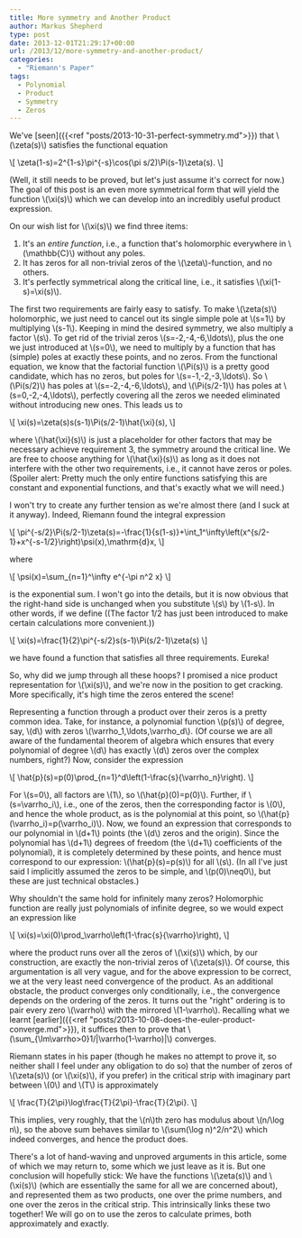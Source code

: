 ```yaml
---
title: More symmetry and Another Product
author: Markus Shepherd
type: post
date: 2013-12-01T21:29:17+00:00
url: /2013/12/more-symmetry-and-another-product/
categories:
  - "Riemann's Paper"
tags:
  - Polynomial
  - Product
  - Symmetry
  - Zeros
---
```


We've [seen]({{<ref "posts/2013-10-31-perfect-symmetry.md">}}) that \\(\zeta(s)\\) satisfies the functional equation

\\[ \zeta(1-s)=2^{1-s}\pi^{-s}\cos(\pi s/2)\Pi(s-1)\zeta(s). \\]

(Well, it still needs to be proved, but let's just assume it's correct for now.) The goal of this post is an even more symmetrical form that will yield the function \\(\xi(s)\\) which we can develop into an incredibly useful product expression.

On our wish list for \\(\xi(s)\\) we find three items:

1. It's  an _entire function_, i.e., a function that's holomorphic everywhere in \\(\mathbb{C}\\) without any poles.
2. It has zeros for all non-trivial zeros of the \\(\zeta\\)-function, and no others.
3. It's perfectly symmetrical along the critical line, i.e., it satisfies \\(\xi(1-s)=\xi(s)\\).

<!-- more -->

The first two requirements are fairly easy to satisfy. To make \\(\zeta(s)\\) holomorphic, we just need to cancel out its single simple pole at \\(s=1\\) by multiplying \\(s-1\\). Keeping in mind the desired symmetry, we also multiply a factor \\(s\\). To get rid of the trivial zeros \\(s=-2,-4,-6,\ldots\\), plus the one we just introduced at \\(s=0\\), we need to multiply by a function that has (simple) poles at exactly these points, and no zeros. From the functional equation, we know that the factorial function \\(\Pi(s)\\) is a pretty good candidate, which has no zeros, but poles for \\(s=-1,-2,-3,\ldots\\). So \\(\Pi(s/2)\\) has poles at \\(s=-2,-4,-6,\ldots\\), and \\(\Pi(s/2-1)\\) has poles at \\(s=0,-2,-4,\ldots\\), perfectly covering all the zeros we needed eliminated without introducing new ones. This leads us to

\\[ \xi(s)=\zeta(s)s(s-1)\Pi(s/2-1)\hat{\xi}(s), \\]

where \\(\hat{\xi}(s)\\) is just a placeholder for other factors that may be necessary achieve requirement 3, the symmetry around the critical line. We are free to choose anything for \\(\hat{\xi}(s)\\) as long as it does not interfere with the other two requirements, i.e., it cannot have zeros or poles. (Spoiler alert: Pretty much the only entire functions satisfying this are constant and exponential functions, and that's exactly what we will need.)

I won't try to create any further tension as we're almost there (and I suck at it anyway). Indeed, Riemann found the integral expression

\\[ \pi^{-s/2}\Pi(s/2-1)\zeta(s)=-\frac{1}{s(1-s)}+\int_1^\infty\left(x^{s/2-1}+x^{-s-1/2}\right)\psi(x),\mathrm{d}x, \\]

where

\\[ \psi(x)=\sum_{n=1}^\infty e^{-\pi n^2 x} \\]

is the exponential sum. I won't go into the details, but it is now obvious that the right-hand side is unchanged when you substitute \\(s\\) by \\(1-s\\). In other words, if we define ((The factor 1/2 has just been introduced to make certain calculations more convenient.))

\\[ \xi(s)=\frac{1}{2}\pi^{-s/2}s(s-1)\Pi(s/2-1)\zeta(s) \\]

we have found a function that satisfies all three requirements. Eureka!

So, why did we jump through all these hoops? I promised a nice product representation for \\(\xi(s)\\), and we're now in the position to get cracking. More specifically, it's high time the zeros entered the scene!

Representing a function through a product over their zeros is a pretty common idea. Take, for instance, a polynomial function \\(p(s)\\) of degree, say, \\(d\\) with zeros \\(\varrho_1,\ldots,\varrho_d\\). (Of course we are all aware of the fundamental theorem of algebra which ensures that every polynomial of degree \\(d\\) has exactly \\(d\\) zeros over the complex numbers, right?) Now, consider the expression

\\[ \hat{p}(s)=p(0)\prod_{n=1}^d\left(1-\frac{s}{\varrho_n}\right). \\]

For \\(s=0\\), all factors are \\(1\\), so \\(\hat{p}(0)=p(0)\\). Further, if \\(s=\varrho_i\\), i.e., one of the zeros, then the corresponding factor is \\(0\\), and hence the whole product, as is the polynomial at this point, so \\(\hat{p}(\varrho_i)=p(\varrho_i)\\). Now, we found an expression that corresponds to our polynomial in \\(d+1\\) points (the \\(d\\) zeros and the origin). Since the polynomial has \\(d+1\\) degrees of freedom (the \\(d+1\\) coefficients of the polynomial), it is completely determined by these points, and hence must correspond to our expression: \\(\hat{p}(s)=p(s)\\) for all \\(s\\). (In all I've just said I implicitly assumed the zeros to be simple, and \\(p(0)\neq0\\), but these are just technical obstacles.)

Why shouldn't the same hold for infinitely many zeros? Holomorphic function are really just polynomials of infinite degree, so we would expect an expression like

\\[ \xi(s)=\xi(0)\prod_\varrho\left(1-\frac{s}{\varrho}\right), \\]

where the product runs over all the zeros of \\(\xi(s)\\) which, by our construction, are exactly the non-trivial zeros of \\(\zeta(s)\\). Of course, this argumentation is all very vague, and for the above expression to be correct, we at the very least need convergence of the product. As an additional obstacle, the product converges only conditionally, i.e., the convergence depends on the ordering of the zeros. It turns out the "right" ordering is to pair every zero \\(\varrho\\) with the mirrored \\(1-\varrho\\). Recalling what we learnt [earlier]({{<ref "posts/2013-10-08-does-the-euler-product-converge.md">}}), it suffices then to prove that \\(\sum_{\Im\varrho>0}1/|\varrho(1-\varrho)|\\) converges.

Riemann states in his paper (though he makes no attempt to prove it, so neither shall I feel under any obligation to do so) that the number of zeros of \\(\zeta(s)\\) (or \\(\xi(s)\\), if you prefer) in the critical strip with imaginary part between \\(0\\) and \\(T\\) is approximately

\\[ \frac{T}{2\pi}\log\frac{T}{2\pi}-\frac{T}{2\pi}. \\]

This implies, very roughly, that the \\(n\\)th zero has modulus about \\(n/\log n\\), so the above sum behaves similar to \\(\sum(\log n)^2/n^2\\) which indeed converges, and hence the product does.

There's a lot of hand-waving and unproved arguments in this article, some of which we may return to, some which we just leave as it is. But one conclusion will hopefully stick: We have the functions \\(\zeta(s)\\) and \\(\xi(s)\\) (which are essentially the same for all we are concerned about), and represented them as two products, one over the prime numbers, and one over the zeros in the critical strip. This intrinsically links these two together! We will go on to use the zeros to calculate primes, both approximately and exactly.
